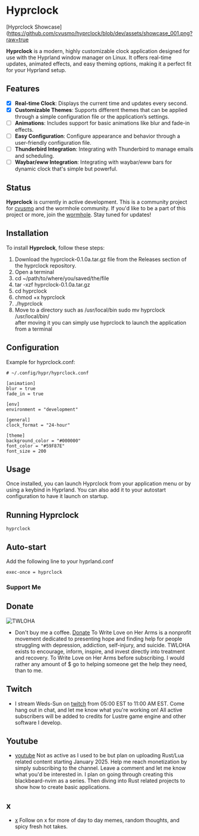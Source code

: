 # Hyprclock

[Hyprclock Showcase](https://github.com/cvusmo/hyprclock/blob/dev/assets/showcase_001.png?raw=true

**Hyprclock** is a modern, highly customizable clock application designed for use with the Hyprland window manager on Linux. It offers real-time updates, animated effects, and easy theming options, making it a perfect fit for your Hyprland setup.

## Features

- [x] **Real-time Clock**: Displays the current time and updates every second.
- [x] **Customizable Themes**: Supports different themes that can be applied through a simple configuration file or the application’s settings.
- [ ] **Animations**: Includes support for basic animations like blur and fade-in effects.
- [ ] **Easy Configuration**: Configure appearance and behavior through a user-friendly configuration file.
- [ ] **Thunderbird Integration**: Integrating with Thunderbird to manage emails and scheduling.
- [ ] **Waybar/eww Integration**: Integrating with waybar/eww bars for dynamic clock that's simple but powerful.

## Status

**Hyprclock** is currently in active development. This is a community project for [cvusmo](https://www.twitch.tv/cvusmo) and the wormhole community. If you'd like to be a part of this project or more, join the [wormhole](https://discord.gg/WZH4XNgpem). Stay tuned for updates! 

## Installation

To install **Hyprclock**, follow these steps:

1. Download the hyprclock-0.1.0a.tar.gz file from the Releases section of the hyprclock repository.
2. Open a terminal
3. cd ~/path/to/where/you/saved/the/file
4. tar -xzf hyprclock-0.1.0a.tar.gz
5. cd hyprclock
6. chmod +x hyprclock
7. ./hyprclock
8. Move to a directory such as /usr/local/bin
    sudo mv hyprclock /usr/local/bin/   
    after moving it you can simply use hyprclock to launch the application from a terminal

## Configuration

Example for hyprclock.conf:

```
# ~/.config/hypr/hyprclock.conf

[animation]
blur = true
fade_in = true

[env]
environment = "development"

[general]
clock_format = "24-hour"

[theme]
background_color = "#000000"
font_color = "#59F87E"
font_size = 200
```

## Usage

Once installed, you can launch Hyprclock from your application menu or by using a keybind in Hyprland. You can also add it to your autostart configuration to have it launch on startup.

## Running Hyprclock

```
hyprclock
```

## Auto-start

Add the following line to your hyprland.conf

```
exec-once = hyprclock
```

### Support Me

## Donate

![TWLOHA](https://panels.twitch.tv/panel-32185066-image-1aa09e79-4ba3-415d-a9f1-321b4ee42f91)
- Don't buy me a coffee. [Donate](https://www.twitch.tv/charity/cvusmo) To Write Love on Her Arms is a nonprofit movement dedicated to presenting hope and finding help for people struggling with depression, addiction, self-injury, and suicide. TWLOHA exists to encourage, inform, inspire, and invest directly into treatment and recovery. To Write Love on Her Arms before subscribing. I would rather any amount of $ go to helping someone get the help they need, than to me.

## Twitch
- I stream Weds-Sun on [twitch](https://www.twitch.tv/cvusmo) from 05:00 EST to 11:00 AM EST. Come hang out in chat, and let me know what you're working on! All active subscribers will be added to credits for Lustre game engine and other software I develop.

## Youtube
- [youtube](https://www.youtube.com/@cvusmo) Not as active as I used to be but plan on uploading Rust/Lua related content starting January 2025. Help me reach monetization by simply subscribing to the channel. Leave a comment and let me know what you'd be interested in. I plan on going through creating this blackbeard-nvim as a series. Then diving into Rust related projects to show how to create basic applications.

## x
- [x](https://www.x.com/cvusmo) Follow on x for more of day to day memes, random thoughts, and spicy fresh hot takes.

